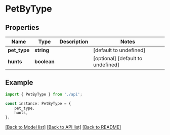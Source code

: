 # PetByType


## Properties

Name | Type | Description | Notes
------------ | ------------- | ------------- | -------------
**pet_type** | **string** |  | [default to undefined]
**hunts** | **boolean** |  | [optional] [default to undefined]

## Example

```typescript
import { PetByType } from './api';

const instance: PetByType = {
    pet_type,
    hunts,
};
```

[[Back to Model list]](../README.md#documentation-for-models) [[Back to API list]](../README.md#documentation-for-api-endpoints) [[Back to README]](../README.md)
